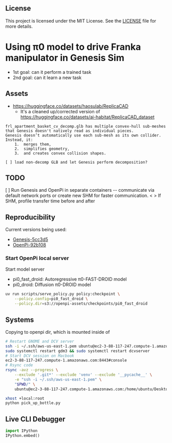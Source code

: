 ## License

This project is licensed under the MIT License.
See the [LICENSE](./LICENSE) file for more details.

# Using π0 model to drive Franka manipulator in Genesis Sim
* 1st goal: can it perform a trained task
* 2nd goal: can it learn a new task

## Assets
- https://huggingface.co/datasets/haosulab/ReplicaCAD
    - It's a cleaned up/corrected version of https://huggingface.co/datasets/ai-habitat/ReplicaCAD_dataset

```text
frl_apartment_basket_cv_decomp.glb has multiple convex-hull sub-meshes that Genesis doesn't natively read as individual pieces.
Genesis doesn’t automatically use each sub-mesh as its own collider. Instead, it:
	1.	merges them,
	2.	simplifies geometry,
	3.	and creates convex collision shapes.

[ ] load non-decomp GLB and let Genesis perform decomposition?
```

## TODO
[ ] Run Genesis and OpenPi in separate containers -- communicate via default network ports or create new SHM for faster communication.
    < > If SHM, profile transfer time before and after

## Reproducibility
Current versions being used:
- [Genesis-5cc3d5](https://github.com/Genesis-Embodied-AI/Genesis/commit/5cc3d5606c3c1e08eb3c628957e76e8e8512ae13)
- [OpenPi-92b108](https://github.com/Physical-Intelligence/openpi/commit/92b10824421d6d810eb1e398330acd79dc7cd934)

### Start OpenPi local server
Start model server
- pi0_fast_droid: Autoregressive π0-FAST-DROID model
- pi0_droid: Diffusion π0-DROID model

```bash
uv run scripts/serve_policy.py policy:checkpoint \
    --policy.config=pi0_fast_droid \
    --policy.dir=s3://openpi-assets/checkpoints/pi0_fast_droid
```

## Systems
Copying to openpi dir, which is mounted inside of
```bash
# Restart GNOME and DCV server
ssh -i ~/.ssh/aws-us-east-1.pem ubuntu@ec2-3-88-117-247.compute-1.amazonaws.com
sudo systemctl restart gdm3 && sudo systemctl restart dcvserver
# Start DCV session on Macbook
ec2-3-88-117-247.compute-1.amazonaws.com:8443#console
# Rsync code
rsync -avz --progress \
    --exclude '.git*' --exclude 'venv' --exclude '__pycache__' \
    -e "ssh -i ~/.ssh/aws-us-east-1.pem" \
    "$PWD/" \
    ubuntu@ec2-3-88-117-247.compute-1.amazonaws.com:/home/ubuntu/Desktop/Genesis-main/openpi/
```

```bash
xhost +local:root
python pick_up_bottle.py
```

## Live CLI Debugger
```python
import IPython
IPython.embed()
```